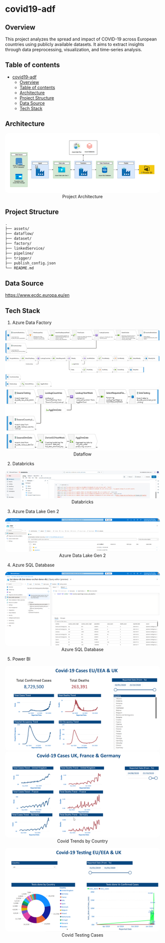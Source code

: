 # covid19-adf

## Overview
This project analyzes the spread and impact of COVID-19 across European countries using publicly available datasets. It aims to extract insights through data preprocessing, visualization, and time-series analysis.

## Table of contents
- [covid19-adf](#covid19-adf)
  - [Overview](#overview)
  - [Table of contents](#table-of-contents)
  - [Architecture](#architecture)
  - [Project Structure](#project-structure)
  - [Data Source](#data-source)
  - [Tech Stack](#tech-stack)


## Architecture
<p align="center">
    <img src="assets/architecture.png" alt="architecture" style="border-radius: 10px;">
    </br>
  Project Architecture
</p>

## Project Structure
```shell
.
├── assets/
├── dataflow/           
├── dataset/             
├── factory/
├── linkedService/
├── pipeline/
├── trigger/
├── publish_config.json
└── README.md
```

## Data Source
https://www.ecdc.europa.eu/en

## Tech Stack
1. Azure Data Factory
<p align="center">
    <img src="assets/df1.png" alt="dataflow" style="border-radius: 10px;">
    </br>
    <img src="assets/df2.png" alt="dataflow" style="border-radius: 10px;">
    </br>
    <img src="assets/df3.png" alt="dataflow" style="border-radius: 10px;">
    </br>
  Dataflow
</p>

2. Databricks
<p align="center">
    <img src="assets/databricks.png" alt="databricks" style="border-radius: 10px;">
    </br>
  Databricks
</p>

3. Azure Data Lake Gen 2
<p align="center">
    <img src="assets/adls.png" alt="adls" style="border-radius: 10px;">
    </br>
  Azure Data Lake Gen 2
</p>

4. Azure SQL Database
<p align="center">
    <img src="assets/asqldb.png" alt="asqldb" style="border-radius: 10px;">
    </br>
  Azure SQL Database
</p>

5. Power BI
<p align="center">
    <img src="assets/cv1.png" alt="cv1" style="border-radius: 10px;">
    </br>
    <img src="assets/cv2.png" alt="cv2" style="border-radius: 10px;">
    </br>
  Covid Trends by Country
</p>

<p align="center">
    <img src="assets/cv3.png" alt="cv3" style="border-radius: 10px;">
    </br>
  Covid Testing Cases
</p>

